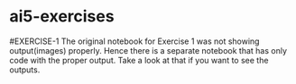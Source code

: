 # ai5-exercises
#EXERCISE-1
The original notebook for Exercise 1 was not showing output(images) properly. Hence there is a separate notebook that has only code with the proper output. Take a look at that if you want to see the outputs.


